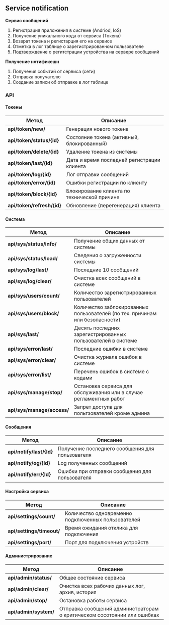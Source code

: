 ## Service notification

 **Сервис сообщений**

 1. Регистрация приложения в системе  (Andriod, IoS)
 2. Получение уникального кода от сервиса (Токена)
 3. Возврат токена и регистарция его на сервисе 
 4. Отметка в лог таблице о зарегистрированном пользователе
 5. Подтверждение о регитстрации  устройства на сервере сообщений


 **Получение нотификешн**   

 1. Получения событий от сервиса (сети)  
 2. Отправка получателю   
 3. Создание записи об отправке в лог таблице  


### API

#### Токены

|Метод|Описание|
|---|---|
|**api/token/new/**|Генерация нового токена|
|**api/token/status/{id}**|Состояние токена (активный, блокированный)|
|**api/token/delete/{id}**|Удаление токена из системы|
|**api/token/last/{id}**|Дата и время последней регистрации клиента|
|**api/token/log/{id}**|Лог отправки сообщений|
|**api/token/error/{id}**|Ошибки регистрации по клиенту|
|**api/token/block/{id}**|Блокирование клиента по технической причине|
|**api/token/refresh/{id}**|Обновление (перегенерация) клиента|


#### Cистема

|Метод|Описание|
|---|---|
|**api/sys/status/info/**|Получение общих данных от системы|
|**api/sys/status/load/**|Cведения о загруженности системы|
|**api/sys/log/last/**|Последние 10 сообщений|
|**api/sys/log/clear/**|Очистка всех сообщений в системе|
|**api/sys/users/count/**|Количество зарегистрированных пользователей|
|**api/sys/users/block/**|Количество заблокированных пользователей (по тех. причинам или безопасности)|
|**api/sys/last/**|Десять последних зарегистрированных пользователей в системе|
|**api/sys/error/last/**|Последние ошибки в системе|  
|**api/sys/error/clear/**|Очистка журнала ошибок в системе|  
|**api/sys/error/list/**|Перечень ошибок в системе с кодами|  
|**api/sys/manage/stop/**|Остановка сервиса для обслуживания или в случае регламентных работ|  
|**api/sys/manage/access/**|Запрет доступа для польтзователей кроме админа|  


#### Сообщения

|Метод|Описание|
|---|---|
|**api/notify/last/{Id}**|Получение последнего сообщения для пользователя|
|**api/notify/og/{Id}**|Log полученных сообщений|
|**api/notify/err/{Id}**|Ошибки при отправки сообщения для пользователя|


#### Настройка сервиса

|Метод|Описание|
|---|---|
|**api/settings/count/**|Количество одновременно подключенных пользователей|
|**api/settings/timeout/**|Время ожидания отклика для подключения|
|**api/settings/port/**|Порт для подключения устройств|



#### Администрирование

|Метод|Описание|
|---|---|
|**api/admin/status/**|Общее состояние сервиса|
|**api/admin/clear/**|Очистка всех рабочих данных лог, архив, история|
|**api/admin/stop/**|Остановка работы сервиса|
|**api/admin/system/**|Отправка сообщений администраторам о критическом сосотоянии или ошибках|












